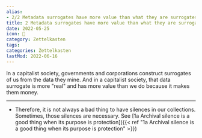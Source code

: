 ```yaml
---
alias:
- 2/2 Metadata surrogates have more value than what they are surrogates of in a capitalist society
title: 2 Metadata surrogates have more value than what they are surrogates of in a capitalist society
date: 2022-05-25
icon: 🔖
category: Zettelkasten
tags:
categories: Zettelkasten
lastMod: 2022-06-16
---
```

In a capitalist society, governments and corporations construct surrogates of us from the data they mine. And in a capitalist society, that data surrogate is more "real" and has more value than we do because it makes them money.


-----

- Therefore, it is not always a bad thing to have silences in our collections. Sometimes, those silences are necessary.
 See [1a Archival silence is a good thing when its purpose is protection]({{< ref "1a Archival silence is a good thing when its purpose is protection" >}})

